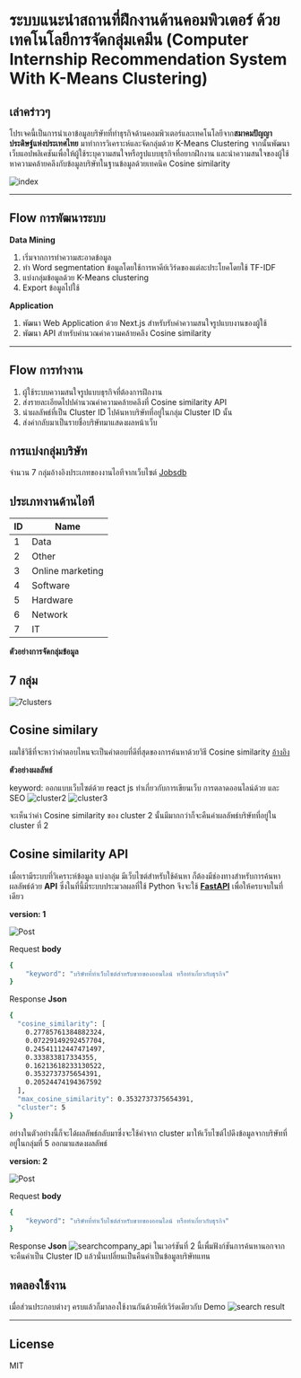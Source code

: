 # ระบบแนะนำสถานที่ฝึกงานด้านคอมพิวเตอร์ ด้วยเทคโนโลยีการจัดกลุ่มเคมีน (Computer Internship Recommendation System With K-Means Clustering)

## **เล่าคร่าวๆ**

โปรเจคนี้เป็นการนำเอาข้อมูลบริษัทที่ทำธุรกิจด้านคอมพิวเตอร์และเทคโนโลยีจาก**สมาคมปัญญาประดิษฐ์แห่งประเทศไทย** มาทำการวิเคราะห์และจัดกลุ่มด้วย K-Means Clustering จากนั้นพัฒนาเว็บแอปพลิเคชันเพื่อให้ผู้ใช้ระบุความสนใจหรือรูปแบบธุรกิจที่อยากฝึกงาน และนำความสนใจของผู้ใช้หาความคล้ายคลึงกับข้อมูลบริษัทในฐานข้อมูลด้วยเทคนิค Cosine similarity

![index](./screenshort/web_index.png)

---

## **Flow การพัฒนาระบบ**

**Data Mining**

1. เริ่มจากการทำความสะอาดข้อมูล
2. ทำ Word segmentation ข้อมูลโดยใช้การหาคีย์เวิร์ดของแต่ละประโยคโดยใช้ TF-IDF
3. แบ่งกลุ่มข้อมูลด้วย K-Means clustering
4. Export ข้อมูลไปใช้

**Application**

1. พัฒนา Web Application ด้วย Next.js สำหรับรับค่าความสนใจรูปแบบงานของผู้ใช้
2. พัฒนา API สำหรับคำนวณค่าความคล้ายคลึง Cosine similarity

---

## **Flow การทำงาน**

1. ผู้ใช้ระบบความสนใจรูปแบบธุรกิจที่ต้องการฝึกงาน
2. ส่งรายละเอียดไปปคำนวณค่าความคล้ายคลึงที่ Cosine similarity API
3. นำผลลัพธ์ที่เป็น Cluster ID ไปค้นหาบริษัทที่อยู่ในกลุ่ม Cluster ID นั้น
4. ส่งค่ากลับมาเป็นรายชื่อบริษัทมาแสดงผลหน้าเว็บ

## **การแบ่งกลุ่มบริษัท**

จำนวน 7 กลุ่มอ้างอิงประเภทของงานไอทีจากเว็บไซต์ [Jobsdb](https://th.jobsdb.com/th/th/jobs/งานไอที/1)

## ประเภทงานด้านไอที

| ID  | Name             |
| --- | ---------------- |
| 1   | Data             |
| 2   | Other            |
| 3   | Online marketing |
| 4   | Software         |
| 5   | Hardware         |
| 6   | Network          |
| 7   | IT               |

**ตัวอย่างการจัดกลุ่มข้อมูล**

## 7 กลุ่ม

![7clusters](./screenshort/7_cluster.png)

## Cosine similary

ผมใช้วิธีที่จะหาว่าคำตอบไหนจะเป็นคำตอบที่ดีที่สุดของการค้นหาด้วยวิธี Cosine similarity [อ้างอิง](https://www.softnix.co.th/2019/05/29/similarity-ความเหมือนที่แตกต่าง/)

**ตัวอย่างผลลัพธ์**

keyword: ออกแบบเว็บไซต์ด้วย react js ทำเกี่ยวกับการเขียนเว็บ การตลาดออนไลน์ด้วย และ SEO
![cluster2](./screenshort/cosine1.png)
![cluster3](./screenshort/cosine2.png)

จะเห็นว่าค่า Cosine similarity ของ cluster 2 นั้นมีมากกว่าก็จะคืนค่าผลลัพธ์บริษัทที่อยู่ใน cluster ที่ 2

## **Cosine similarity API**

เมื่อเรามีระบบที่วิเคราะห์ข้อมูล แบ่งกลุ่ม มีเว็บไซต์สำหรับใช้ค้นหา ก็ต้องมีช่องทางสำหรับการค้นหาผลลัพธ์ด้วย **API** ซึ่งในที่นี้มีระบบประมวลผลที่ใช้ Python จึงจะใช้ [**FastAPI**](https://fastapi.tiangolo.com/) เพื่อให้ครบจบในที่เดียว

**version: 1**

![Post](https://img.shields.io/badge/%2Fsearch-POST-blue)

Request **body**

```bash
{
    "keyword": "บริษัทที่ทำเว็บไซต์สำหรับขายของออนไลน์ หรือทำเกี่ยวกับธุรกิจ"
}
```

Response **Json**

```bash
{
  "cosine_similarity": [
    0.27785761384882324,
    0.07229149292457704,
    0.24541112447471497,
    0.333833817334355,
    0.16213618233130522,
    0.3532737375654391,
    0.20524474194367592
  ],
  "max_cosine_similarity": 0.3532737375654391,
  "cluster": 5
}
```

อย่างในตัวอย่างนี้ก็จะได้ผลลัพธ์กลับมาซึ่งจะใช้ค่าจาก cluster มาให้เว็บไซต์ไปดึงข้อมูลจากบริษัทที่อยู่ในกลุ่มที่ 5 ออกมาแสดงผลลัพธ์

**version: 2**

![Post](https://img.shields.io/badge/%2Fsearchcompany-POST-blue)

Request **body**

```bash
{
    "keyword": "บริษัทที่ทำเว็บไซต์สำหรับขายของออนไลน์ หรือทำเกี่ยวกับธุรกิจ"
}
```

Response **Json**
![searchcompany_api](./screenshort/searchcompany_api.png)
ในเวอร์ชันที่ 2 นี้เพื่มฟังก์ชันการค้นหานอกจากจะคืนค่าเป็น Cluster ID แล้วนั่นเปลี่ยนเป็นคืนค่าเป็นข้อมูลบริษัทแทน

## **ทดลองใช้งาน**

เมื่อส่วนประกอบต่างๆ ครบแล้วก็มาลองใช้งานกันด้วยคีย์เวิร์ดเดียวกับ Demo
![search result](./screenshort/searchresult.png)

---

## License

MIT
